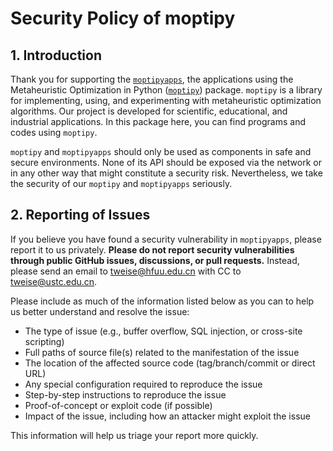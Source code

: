 # Security Policy of moptipy

## 1. Introduction

Thank you for supporting the [`moptipyapps`](https://thomasweise.github.io/moptipyapps), the applications using the Metaheuristic Optimization in Python ([`moptipy`](https://thomasweise.github.io/moptipy)) package.
`moptipy` is a library for implementing, using, and experimenting with metaheuristic optimization algorithms.
Our project is developed for scientific, educational, and industrial applications.
In this package here, you can find programs and codes using `moptipy`.

`moptipy` and `moptipyapps` should only be used as components in safe and secure environments.
None of its API should be exposed via the network or in any other way that might constitute a security risk.
Nevertheless, we take the security of our `moptipy` and `moptipyapps` seriously.


## 2. Reporting of Issues

If you believe you have found a security vulnerability in `moptipyapps`, please report it to us privately.
**Please do not report security vulnerabilities through public GitHub issues, discussions, or pull requests.**
Instead, please send an email to <a href="mailto:tweise@hfuu.edu.cn">tweise@hfuu.edu.cn</a> with CC to <a href="mailto:tweise@ustc.edu.cn">tweise@ustc.edu.cn</a>.

Please include as much of the information listed below as you can to help us better understand and resolve the issue:

- The type of issue (e.g., buffer overflow, SQL injection, or cross-site scripting)
- Full paths of source file(s) related to the manifestation of the issue
- The location of the affected source code (tag/branch/commit or direct URL)
- Any special configuration required to reproduce the issue
- Step-by-step instructions to reproduce the issue
- Proof-of-concept or exploit code (if possible)
- Impact of the issue, including how an attacker might exploit the issue

This information will help us triage your report more quickly.
